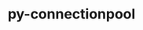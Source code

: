 ---
title: "py-connectionpool"
layout: cache
categories: [package, develop]
meta: {"versions": ["0.0.3"], "compilers": ["gcc@=7.3.1"], "oss": ["amzn2"], "platforms": ["linux"], "targets": ["aarch64", "neoverse_n1", "x86_64_v3"], "stacks": ["aws-isc", "aws-isc-aarch64", "root"], "num_specs": 9, "num_specs_by_stack": {"aws-isc-aarch64": 6, "root": 9, "aws-isc": 3}}
spec_details: [{"hash": "heeubgnqexohxb5kjnl4jjwiojhen4ta", "compiler": "gcc@=7.3.1", "versions": ["0.0.3"], "os": "amzn2", "platform": "linux", "target": "aarch64", "variants": ["build_system=python_pip"], "stacks": ["aws-isc-aarch64", "root"], "size": "-", "tarball": "https://binaries.spack.io/develop/build_cache/linux-amzn2-aarch64/gcc-7.3.1/py-connectionpool-0.0.3/linux-amzn2-aarch64-gcc-7.3.1-py-connectionpool-0.0.3-heeubgnqexohxb5kjnl4jjwiojhen4ta.spack"}, {"hash": "2l4zfnocbbjqaryhyld4s2crodaupdfb", "compiler": "gcc@=7.3.1", "versions": ["0.0.3"], "os": "amzn2", "platform": "linux", "target": "aarch64", "variants": ["build_system=python_pip"], "stacks": ["aws-isc-aarch64", "root"], "size": "-", "tarball": "https://binaries.spack.io/develop/build_cache/linux-amzn2-aarch64/gcc-7.3.1/py-connectionpool-0.0.3/linux-amzn2-aarch64-gcc-7.3.1-py-connectionpool-0.0.3-2l4zfnocbbjqaryhyld4s2crodaupdfb.spack"}, {"hash": "a2dqix5vliaeeb35k2msa3bb2zvpxjxp", "compiler": "gcc@=7.3.1", "versions": ["0.0.3"], "os": "amzn2", "platform": "linux", "target": "aarch64", "variants": ["build_system=python_pip"], "stacks": ["aws-isc-aarch64", "root"], "size": "-", "tarball": "https://binaries.spack.io/develop/build_cache/linux-amzn2-aarch64/gcc-7.3.1/py-connectionpool-0.0.3/linux-amzn2-aarch64-gcc-7.3.1-py-connectionpool-0.0.3-a2dqix5vliaeeb35k2msa3bb2zvpxjxp.spack"}, {"hash": "wjeuasywxmtwtwdemraz73exowomchwf", "compiler": "gcc@=7.3.1", "versions": ["0.0.3"], "os": "amzn2", "platform": "linux", "target": "neoverse_n1", "variants": ["build_system=python_pip"], "stacks": ["aws-isc-aarch64", "root"], "size": "-", "tarball": "https://binaries.spack.io/develop/build_cache/linux-amzn2-neoverse_n1/gcc-7.3.1/py-connectionpool-0.0.3/linux-amzn2-neoverse_n1-gcc-7.3.1-py-connectionpool-0.0.3-wjeuasywxmtwtwdemraz73exowomchwf.spack"}, {"hash": "wbt736wxef2pdbbt4imarstthtz7qhiu", "compiler": "gcc@=7.3.1", "versions": ["0.0.3"], "os": "amzn2", "platform": "linux", "target": "neoverse_n1", "variants": ["build_system=python_pip"], "stacks": ["aws-isc-aarch64", "root"], "size": "-", "tarball": "https://binaries.spack.io/develop/build_cache/linux-amzn2-neoverse_n1/gcc-7.3.1/py-connectionpool-0.0.3/linux-amzn2-neoverse_n1-gcc-7.3.1-py-connectionpool-0.0.3-wbt736wxef2pdbbt4imarstthtz7qhiu.spack"}, {"hash": "boeqrbzs2zhgcblrluxsmm3rqaejecgi", "compiler": "gcc@=7.3.1", "versions": ["0.0.3"], "os": "amzn2", "platform": "linux", "target": "neoverse_n1", "variants": ["build_system=python_pip"], "stacks": ["aws-isc-aarch64", "root"], "size": "-", "tarball": "https://binaries.spack.io/develop/build_cache/linux-amzn2-neoverse_n1/gcc-7.3.1/py-connectionpool-0.0.3/linux-amzn2-neoverse_n1-gcc-7.3.1-py-connectionpool-0.0.3-boeqrbzs2zhgcblrluxsmm3rqaejecgi.spack"}, {"hash": "6e4slh4waav35ghv2i6vriovdvxdcn7m", "compiler": "gcc@=7.3.1", "versions": ["0.0.3"], "os": "amzn2", "platform": "linux", "target": "x86_64_v3", "variants": ["build_system=python_pip"], "stacks": ["aws-isc", "root"], "size": "-", "tarball": "https://binaries.spack.io/develop/build_cache/linux-amzn2-x86_64_v3/gcc-7.3.1/py-connectionpool-0.0.3/linux-amzn2-x86_64_v3-gcc-7.3.1-py-connectionpool-0.0.3-6e4slh4waav35ghv2i6vriovdvxdcn7m.spack"}, {"hash": "nrtmmqejacdhurceb4554kn2zlfotunw", "compiler": "gcc@=7.3.1", "versions": ["0.0.3"], "os": "amzn2", "platform": "linux", "target": "x86_64_v3", "variants": ["build_system=python_pip"], "stacks": ["aws-isc", "root"], "size": "-", "tarball": "https://binaries.spack.io/develop/build_cache/linux-amzn2-x86_64_v3/gcc-7.3.1/py-connectionpool-0.0.3/linux-amzn2-x86_64_v3-gcc-7.3.1-py-connectionpool-0.0.3-nrtmmqejacdhurceb4554kn2zlfotunw.spack"}, {"hash": "dqj2aua33yu4uabusm4la3u3qiv5hirj", "compiler": "gcc@=7.3.1", "versions": ["0.0.3"], "os": "amzn2", "platform": "linux", "target": "x86_64_v3", "variants": ["build_system=python_pip"], "stacks": ["aws-isc", "root"], "size": "-", "tarball": "https://binaries.spack.io/develop/build_cache/linux-amzn2-x86_64_v3/gcc-7.3.1/py-connectionpool-0.0.3/linux-amzn2-x86_64_v3-gcc-7.3.1-py-connectionpool-0.0.3-dqj2aua33yu4uabusm4la3u3qiv5hirj.spack"}]
---